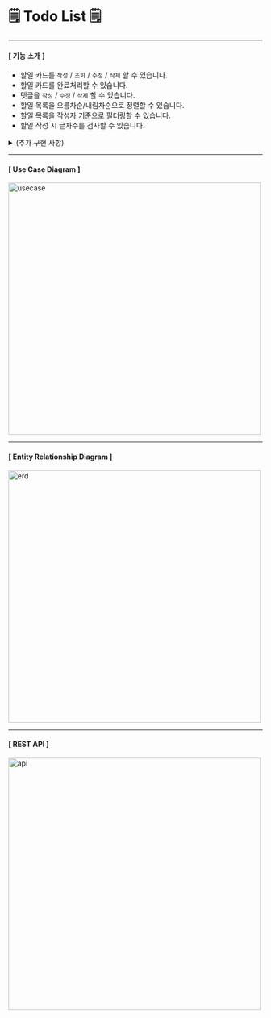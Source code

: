 # 🗒️ Todo List 🗒️ 

***

#### [ 기능 소개 ]
- 할일 카드를 `작성` / `조회` / `수정` / `삭제` 할 수 있습니다.
- 할일 카드를 완료처리할 수 있습니다.
- 댓글을 `작성` / `수정` / `삭제` 할 수 있습니다.
- 할일 목록을 오름차순/내림차순으로 정렬할 수 있습니다.
- 할일 목록을 작성자 기준으로 필터링할 수 있습니다.
- 할일 작성 시 글자수를 검사할 수 있습니다.

<details><summary>(추가 구현 사항)</summary>
  
- (later) pagination 기능   
- (later) 회원가입, 로그인 기능

</details> 

***


#### [ Use Case Diagram ]
<img width="500" alt="usecase" src="https://github.com/taehuiii/spring_todoList/assets/160212663/134b8647-8936-4102-8e1b-650d55d2661e">

***

#### [ Entity Relationship Diagram ]
<img width="500" alt="erd" src="https://github.com/taehuiii/spring_todoList/assets/160212663/76ca63a9-6e65-403b-9c4c-7a66177db4d8">


***

#### [ REST API ]
<img width="500" alt="api" src="https://github.com/taehuiii/spring_todoList/assets/160212663/5ea25077-3c69-4935-9b97-8c0f5ae03e68">



